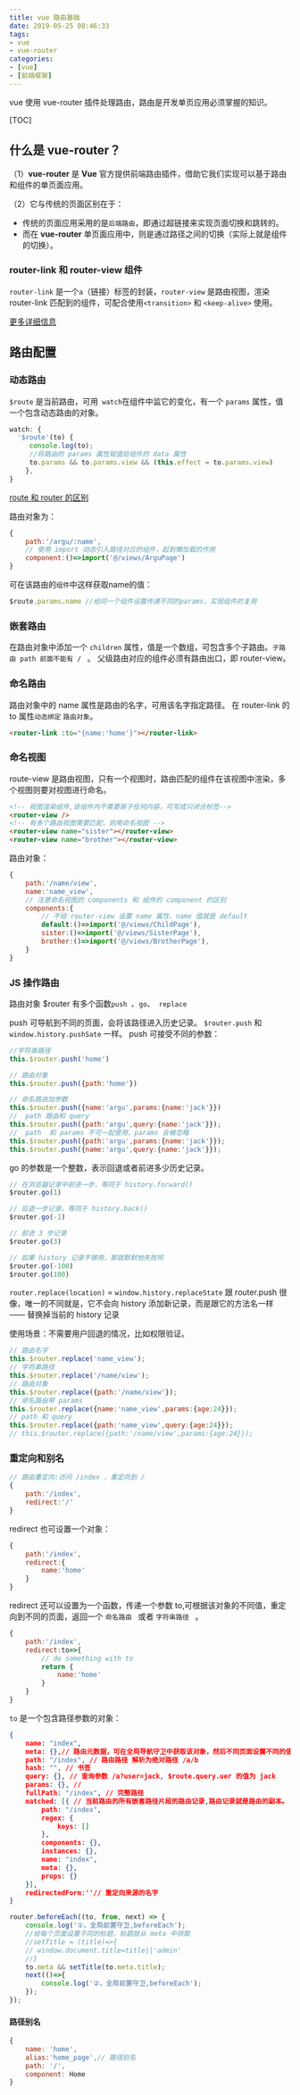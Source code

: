 ```yaml
---
title: vue 路由基础
date: 2019-05-25 00:46:33
tags:
- vue
- vue-router
categories:
- [vue]
- [前端框架]
---
```

vue 使用 vue-router 插件处理路由，路由是开发单页应用必须掌握的知识。

<!--more-->

[TOC]

## 什么是 vue-router？ 

（1）**vue-router** 是 **Vue** 官方提供前端路由插件，借助它我们实现可以基于路由和组件的单页面应用。

（2）它与传统的页面区别在于：

- 传统的页面应用采用的是`后端路由`，即通过超链接来实现页面切换和跳转的。
- 而在 **vue-router** 单页面应用中，则是通过路径之间的切换（实际上就是组件的切换）。

###  router-link 和 router-view 组件

`router-link` 是一个`a`（链接）标签的封装，`router-view` 是路由视图，渲染 router-link 匹配到的组件，可配合使用`<transition>` 和 `<keep-alive>` 使用。

[更多详细信息](<https://router.vuejs.org/zh/api/#router-link>)

## 路由配置

### 动态路由

`$route`  是当前路由，可用` watch`在组件中监它的变化，有一个  `params`  属性，值一个包含动态路由的对象。

```js
watch: {
  '$route'(to) {
	 console.log(to);
	 //将路由的 params 属性赋值给组件的 data 属性
	 to.params && to.params.view && (this.effect = to.params.view)
	},
}
```

[route 和 router 的区别](<https://segmentfault.com/q/1010000009289159/a-1020000018573459>)

路由对象为：

```js
{
	path:'/argu/:name',
    // 使用 import 动态引入路径对应的组件，起到懒加载的作用
    component:()=>import('@/views/ArguPage')
}
```
可在该路由的`组件`中这样获取name的值：

```js
$route.params.name //给同一个组件设置传递不同的params，实现组件的复用
```

### 嵌套路由


在路由对象中添加一个  `children`  属性，值是一个数组，可包含多个子路由。`子路由 path 前面不能有 / `  。 父级路由对应的组件必须有路由出口，即 router-view。

### 命名路由

路由对象中的 name 属性是路由的名字，可用该名字指定路径。
在 router-link 的 to 属性`动态绑定` `路由对象`。

```html
<router-link :to="{name:'home'}"></router-link>
```

### 命名视图

route-view 是路由视图，只有一个视图时，路由匹配的组件在该视图中渲染，多个视图则要对视图进行命名。

```html
<!-- 视图渲染组件,该组件内不需要房子任何内容，可写成只闭合标签-->
<router-view />
<!-- 有多个路由视图需要匹配，则用命名视图 -->
<router-view name="sister"></router-view>
<router-view name="brother"></router-view>
```

路由对象：

```js
{
	path:'/name/view',
	name:'name_view',
	// 注意命名视图的 components 和 组件的 component 的区别
	components:{
		// 不给 router-view 设置 name 属性，name 值就是 default
		default:()=>import('@/views/ChildPage'),
		sister:()=>import('@/views/SisterPage'),
		brother:()=>import('@/views/BrotherPage'),
	}
}
```

### JS 操作路由

路由对象 $router 有多个函数`push `、` go `、` replace`

push 可导航到不同的页面，会将该路径进入历史记录。
`$router.push`  和  `window.history.pushSate`  一样。
push 可接受不同的参数：

```js
//字符串路径
this.$router.push('home')

// 路由对象
this.$router.push({path:'home'})

// 命名路由加参数
this.$router.push({name:'argu',params:{name:'jack'}})
//  path 路由和 query
this.$router.push({path:'argu',query:{name:'jack'}});
//  path  和 params 不可一起使用，params 会被忽略
this.$router.push({path:'argu',params:{name:'jack'}});
this.$router.push({name:'argu',query:{name:'jack'}});

```

go 的参数是一个整数，表示回退或者前进多少历史记录。

```js
// 在浏览器记录中前进一步，等同于 history.forward()
$router.go(1)

// 后退一步记录，等同于 history.back()
$router.go(-1)

// 前进 3 步记录
$router.go(3)

// 如果 history 记录不够用，那就默默地失败呗
$router.go(-100)
$router.go(100)
```

`router.replace(location)` =  `window.history.replaceState`
跟 router.push 很像，唯一的不同就是，它不会向 history 添加新记录，而是跟它的方法名一样 —— 替换掉当前的 history 记录

使用场景：不需要用户回退的情况，比如权限验证。

```js
// 路由名字
this.$router.replace('name_view');
// 字符串路径
this.$router.replace('/name/view');
// 路由对象
this.$router.replace({path:'/name/view'});
// 命名路由带 params 
this.$router.replace({name:'name_view',params:{age:24}});
// path 和 query
this.$router.replace({path:'name_view',query:{age:24}});
// this.$router.replace({path:'/name/view',params:{age:24}});
```
### 重定向和别名

```js
// 路由重定向:访问 /index ，重定向到 /
{
	path:'/index',
	redirect:'/'
}
```
redirect 也可设置一个对象：

```js
{
	path:'/index',
	redirect:{
		name:'home'
	}
}
```

redirect  还可以设置为一个函数，传递一个参数 to,可根据该对象的不同值，重定向到不同的页面，返回一个 `命名路由 `  或者 `字符串路径 `  。

```js
{
	path:'/index',
	redirect:to=>{
		// do something with to 
		return {
			name:'home'
		}
	}
}
```

`to`  是一个包含路径参数的对象：

```json
{
	name: "index",
	meta: {},// 路由元数据，可在全局导航守卫中获取该对象，然后不同页面设置不同的值，比如设置页面的标题
	path: "/index", // 路由路径 解析为绝对路径 /a/b
	hash: "", // 书签
	query: {}, // 查询参数 /a?user=jack, $route.query.uer 的值为 jack
	params: {}, //
	fullPath: "/index", // 完整路径
	matched: [{ // 当前路由的所有嵌套路径片段的路由记录,路由记录就是路由的副本。
		path: "/index",
		regex: {
			keys: []
		},
		components: {},
		instances: {},
		name: "index",
		meta: {},
		props: {}
	}],
    redirectedForm:''// 重定向来源的名字
}
```

```js
router.beforeEach((to, from, next) => {
	console.log('①，全局前置守卫,beforeEach');
    //给每个页面设置不同的标题，标题就从 meta 中获取
    //setTitle = (title)=>{
	// window.document.title=title||'admin'
	//}
	to.meta && setTitle(to.meta.title);
	next(()=>{
		console.log('②，全局前置守卫,beforeEach');
	});
});
```
#### 路径别名
```js
{
	name: 'home',
	alias:'home_page',// 路径别名
	path: '/',
	component: Home
}
```